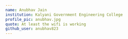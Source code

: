 ```yaml
---
name: Anubhav Jain
institution: Kalyani Government Engineering College
profile_pic: anubhav.jpg
quote: At least the wifi is working
github_user: anubhav823
---
```

